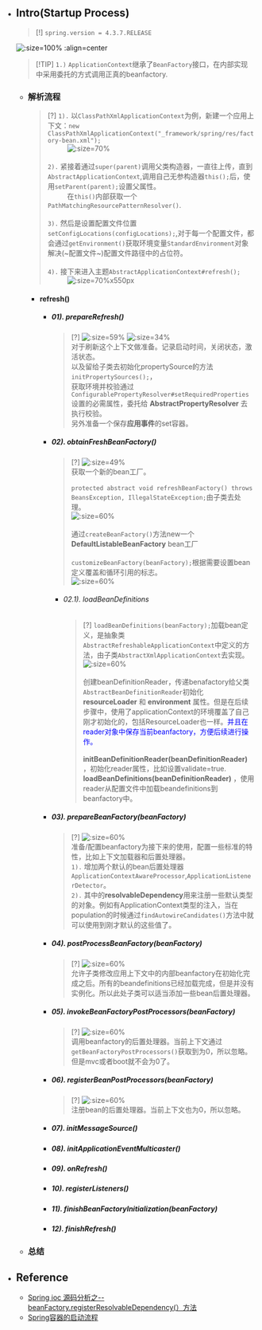 * ## Intro(Startup Process)

    > [!] `spring.version = 4.3.7.RELEASE`
    
    ![](/.images/doc/framework/spring/00-spring-startup/ss-001.png ':size=100% :align=center')

    > [!TIP] `1.)` `ApplicationContext`继承了`BeanFactory`接口，在内部实现中采用委托的方式调用正真的beanfactory.

    + ### 解析流程

        > [?] `1).` 以`ClassPathXmlApplicationContext`为例，新建一个应用上下文：`new ClassPathXmlApplicationContext("_framework/spring/res/factory-bean.xml");`
        <br><span style='padding-left:2.8em' />![](/.images/doc/framework/spring/00-spring-startup/ss-01.png ':size=70%')
        <br><br>`2).` 紧接着通过`super(parent)`调用父类构造器，一直往上传，直到`AbstractApplicationContext`,调用自己无参构造器`this();`后，使用`setParent(parent);`设置父属性。
        <br><span style='padding-left:2.8em' />在`this()`内部获取一个`PathMatchingResourcePatternResolver()`.
        <br><br>`3).` 然后是设置配置文件位置`setConfigLocations(configLocations);`,对于每一个配置文件，都会通过`getEnvironment()`获取环境变量`StandardEnvironment`对象解决(~配置文件~)配置文件路径中的占位符。
        <br><br>`4).` 接下来进入主题`AbstractApplicationContext#refresh();`
        <br><span style='padding-left:2.8em' />![](/.images/doc/framework/spring/00-spring-startup/ss-02.png ':size=70%x550px')

        * #### refresh()

            - ##### 01). prepareRefresh()

                > [?]
                ![](/.images/doc/framework/spring/00-spring-startup/ss-03.png ':size=59%') ![](/.images/doc/framework/spring/00-spring-startup/ss-04.png ':size=34%')
                <br>对于刷新这个上下文做准备。记录启动时间，关闭状态，激活状态。
                <br>以及留给子类去初始化propertySource的方法`initPropertySources();`，
                <br>获取环境并校验通过`ConfigurablePropertyResolver#setRequiredProperties`设置的必需属性，委托给 **AbstractPropertyResolver** 去执行校验。
                <br>另外准备一个保存**应用事件**的set容器。

            - ##### 02). obtainFreshBeanFactory()

                > [?]
                ![](/.images/doc/framework/spring/00-spring-startup/ss-05.png ':size=49%')
                <br>获取一个新的bean工厂。
                <br><br>`protected abstract void refreshBeanFactory() throws BeansException, IllegalStateException;`由子类去处理。
                <br>![](/.images/doc/framework/spring/00-spring-startup/ss-06.png ':size=60%')
                <br><br>通过`createBeanFactory()`方法new一个 **DefaultListableBeanFactory** bean工厂
                <br><br>`customizeBeanFactory(beanFactory);`根据需要设置bean定义覆盖和循环引用的标志。
                <br>![](/.images/doc/framework/spring/00-spring-startup/ss-07.png ':size=60%')

                + ###### 02.1). loadBeanDefinitions

                    > [?] `loadBeanDefinitions(beanFactory);`加载bean定义，是抽象类`AbstractRefreshableApplicationContext`中定义的方法，由子类`AbstractXmlApplicationContext`去实现。
                    <br>![](/.images/doc/framework/spring/00-spring-startup/ss-08.png ':size=60%')
                    <br><br>创建beanDefinitionReader，传递benafactory给父类`AbstractBeanDefinitionReader`初始化 **resourceLoader** 和 **environment** 属性。但是在后续步骤中，使用了applicationContext的环境覆盖了自己刚才初始化的，包括ResourceLoader也一样。<span style='color:blue'>并且在reader对象中保存当前beanfactory，方便后续进行操作。</span>
                    <br><br>**initBeanDefinitionReader(beanDefinitionReader)** ，初始化reader属性，比如设置validate=true.
                    <br>**loadBeanDefinitions(beanDefinitionReader)** ，使用reader从配置文件中加载beandefinitions到beanfactory中。

            - ##### 03). prepareBeanFactory(beanFactory)

                > [?]
                ![](/.images/doc/framework/spring/00-spring-startup/ss-09.png ':size=60%')
                <br>准备/配置beanfactory为接下来的使用，配置一些标准的特性，比如上下文加载器和后置处理器。
                <br>`1).` 增加两个默认的bean后置处理器`ApplicationContextAwareProcessor`,`ApplicationListenerDetector`。
                <br>`2).` 其中的**resolvableDependency**用来注册一些默认类型的对象。例如有ApplicationContext类型的注入，当在population的时候通过`findAutowireCandidates()`方法中就可以使用到刚才默认的这些值了。

            - ##### 04). postProcessBeanFactory(beanFactory)

                > [?]
                ![](/.images/doc/framework/spring/00-spring-startup/ss-10.png ':size=60%')
                <br>允许子类修改应用上下文中的内部beanfactory在初始化完成之后。所有的beandefinitions已经加载完成，但是并没有实例化。所以此处子类可以适当添加一些bean后置处理器。

            - ##### 05). invokeBeanFactoryPostProcessors(beanFactory)

                > [?]
                ![](/.images/doc/framework/spring/00-spring-startup/ss-11.png ':size=60%')
                <br>调用beanfactory的后置处理器。当前上下文通过`getBeanFactoryPostProcessors()`获取到为0，所以忽略。但是mvc或者boot就不会为0了。

            - ##### 06). registerBeanPostProcessors(beanFactory)

                > [?]
                ![](/.images/doc/framework/spring/00-spring-startup/ss-12.png ':size=60%')
                <br>注册bean的后置处理器。当前上下文也为0，所以忽略。

            - ##### 07). initMessageSource()

            - ##### 08). initApplicationEventMulticaster()

            - ##### 09). onRefresh()

            - ##### 10). registerListeners()

            - ##### 11). finishBeanFactoryInitialization(beanFactory)

            - ##### 12). finishRefresh()

    + ### 总结

* ## Reference

    + [Spring ioc 源码分析之--beanFactory.registerResolvableDependency(）方法](https://www.cnblogs.com/yangxiaohui227/p/13413980.html)
    + [Spring容器的启动流程](https://blog.csdn.net/a745233700/article/details/113761271)